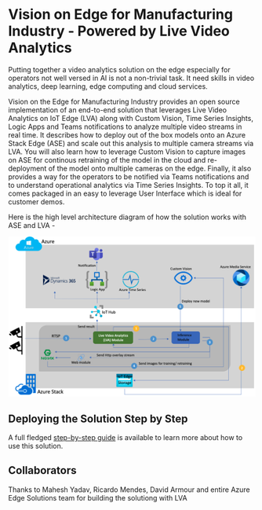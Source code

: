# Vision on Edge for Manufacturing Industry - Powered by Live Video Analytics 

Putting together a video analytics solution on the edge especially for operators not well versed in AI is not a non-trivial task. It need skills in video analytics, deep learning, edge computing and cloud services. 

Vision on the Edge for Manufacturing Industry provides an open source implementation of an end-to-end solution that leverages Live Video Analytics on IoT Edge (LVA) along with Custom Vision, Time Series Insights, Logic Apps and Teams notifications to analyze multiple video streams in real time. It describes how to deploy out of the box models onto an Azure Stack Edge (ASE) and scale out this analysis to multiple camera streams via LVA. You will also learn how to leverage Custom Vision to capture images on ASE for continous retraining of the model in the cloud and re-deployment of the model onto multiple cameras on the edge. Finally, it also provides a way for the operators to be notified via Teams notifications and to understand operational analytics via Time Series Insights. To top it all, it comes packaged in an easy to leverage User Interface which is ideal for customer demos.

Here is the high level architecture diagram of how the solution works with ASE and LVA -


<img src="../../images/LVA_nginx.png" width=1150px/> 



## Deploying the Solution Step by Step
A full fledged [step-by-step guide](https://github.com/Azure-Samples/azure-intelligent-edge-patterns/tree/master/factory-ai-vision) is available to learn more about how to use this solution.


## Collaborators
Thanks to Mahesh Yadav, Ricardo Mendes, David Armour and entire Azure Edge Solutions team for building the solutiong with LVA

